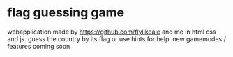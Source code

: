 # flag guessing game
webapplication made by https://github.com/flylikeale and me in html css and js.
guess the country by its flag or use hints for help.
new gamemodes / features coming soon

